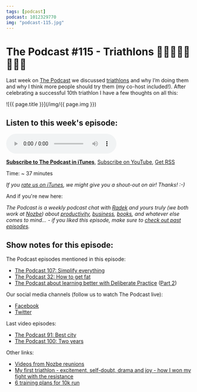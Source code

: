 ```yaml
---
tags: [podcast]
podcast: 1012329770
img: "podcast-115.jpg"
---
```


# The Podcast #115 - Triathlons 🏊‍♂️🚴🏻‍♂️🏃‍♂️💨

Last week on [The Podcast][p] we discussed [triathlons](/triathlon) and why I’m doing them and why I think more people should try them (my co-host included!). After celebrating a successful 10th triathlon I have a few thoughts on all this:

<!--More-->

![{{ page.title }}](/img/{{ page.img }})

## Listen to this week's episode:

<audio controls>
<source src="https://files.nozbe.com/podcast/115.mp3" type="audio/mpeg">
</audio>

**[Subscribe to The Podcast in iTunes][i]**, [Subscribe on YouTube][y], [Get RSS][rss]

Time: ~ 37 minutes

*If you [rate us on iTunes][i], we might give you a shout-out on air! Thanks! :-)*

And if you're new here:

*The Podcast is a weekly podcast chat with [Radek][r] and yours truly (we both work at [Nozbe][n]) about [productivity](/productivity), [business](/business), [books](/books), and whatever else comes to mind… - if you liked this episode, make sure to [check out past episodes](/podcast).*

## Show notes for this episode:

The Podcast episodes mentioned in this episode:
  * [The Podcast 107: Simplify everything](/podcast-107)
  * [The Podcast 32: How to get fat](/podcast-32)
  * [The Podcast about learning better with Deliberate Practice](/podcast-80) ([Part 2](/podcast-81))
  
Our social media channels (follow us to watch The Podcast live):
  * [Facebook](https://www.facebook.com/nozbe)
  * [Twitter](https://twitter.com/nozbe)
  
Last video episodes:
  * [The Podcast 91: Best city](https://www.youtube.com/watch?v=cyFnU_RrwaE)
  * [The Podcast 100: Two years](https://www.youtube.com/watch?v=gAnXtgMkzDg)
  
Other links:
  * [Videos from Nozbe reunions](https://www.youtube.com/watch?v=Z2RpaI8dgmM&amp;list=PL4VGcOPPsP4Oo4U07VkEJ4oZ8TzZqO5Sy)
  * [My first triathlon - excitement, self-doubt, drama and joy - how I won my fight with the resistance](/triathlon/)
  * [6 training plans for 10k run](https://nozbe.com/blog/training-plans-10k-run/)

[y]: https://michael.gratis/thepodcastyt
[rss]: https://thepodcast.fm/episodes?format=RSS
[e]: /podcast-115

[p]: /podcast
[n]: https://michael.gratis/nozbe
[r]: https://michael.gratis/radex
[i]: https://michael.gratis/thepodcast
[o]: https://michael.gratis/ipadonly

